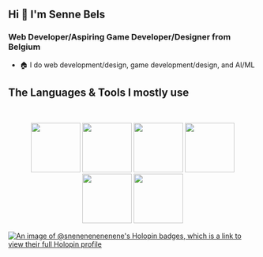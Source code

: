## Hi 🦝 I'm Senne Bels
<h3 align="left">Web Developer/Aspiring Game Developer/Designer from Belgium</h3>

- 🏠 I do web development/design, game development/design, and AI/ML

## The Languages & Tools I mostly use

<br>
<p align="center">
  <img src="https://media3.giphy.com/media/ln7z2eWriiQAllfVcn/200w.webp" width="100">
  <img src="https://i.giphy.com/media/LMt9638dO8dftAjtco/200.webp" width="100">
  <img src="https://i.giphy.com/media/eNAsjO55tPbgaor7ma/200w.webp" width="100">
  <img src="https://i.giphy.com/media/VgGthkhUvGgOit7Y9i/200.webp" width="100">
  <img src="https://i.giphy.com/media/KzJkzjggfGN5Py6nkT/200.webp" width="100">
  <img src="https://i.giphy.com/media/IdyAQJVN2kVPNUrojM/200.webp" width="100"> 
</p>

[![An image of @snenenenenenene's Holopin badges, which is a link to view their full Holopin profile](https://holopin.me/snenenenenenene)](https://holopin.io/@snenenenenenene)
